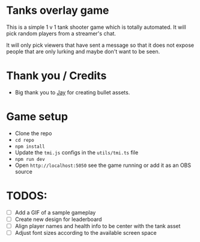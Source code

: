 # Tanks overlay game

This is a simple 1 v 1 tank shooter game which is totally automated. It will pick random players from a streamer's chat.   

It will only pick viewers that have sent a message so that it does not expose people that are only lurking and maybe don't want to be seen.


# Thank you / Credits 
 * Big thank you to [Jay](https://github.com/justJay-dev) for creating bullet assets.

# Game setup

 * Clone the repo
 * `cd repo`
 * `npm install`
 * Update the `tmi.js` configs in the `utils/tmi.ts` file
 * `npm run dev`
 * Open `http://localhost:5050` see the game running or add it as an OBS source
 
# TODOS:
   * [ ] Add a GIF of a sample gameplay
   * [ ] Create new design for leaderboard
   * [ ] Align player names and health info to be center with the tank asset
   * [ ] Adjust font sizes according to the available screen space

